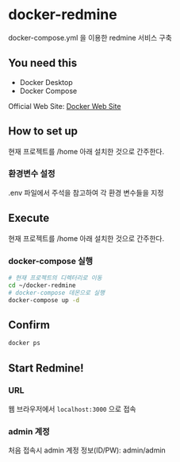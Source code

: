 # docker-redmine
docker-compose.yml 을 이용한 redmine 서비스 구축

## You need this
* Docker Desktop  
* Docker Compose  

Official Web Site: [Docker Web Site](https://www.docker.com/products/docker-desktop)

## How to set up 
현재 프로젝트를 /home 아래 설치한 것으로 간주한다.

### 환경변수 설정
.env 파일에서 주석을 참고하여 각 환경 변수들을 지정

## Execute
현재 프로젝트를 /home 아래 설치한 것으로 간주한다.

### docker-compose 실행
```bash
# 현재 프로젝트의 디렉터리로 이동
cd ~/docker-redmine
# docker-compose 데몬으로 실행
docker-compose up -d
```   

## Confirm
```bash
docker ps

```

## Start Redmine!
### URL
웹 브라우저에서 `localhost:3000` 으로 접속

### admin 계정
처음 접속시 admin 계정 정보(ID/PW): admin/admin

